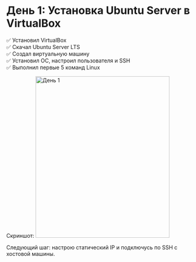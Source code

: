 # День 1: Установка Ubuntu Server в VirtualBox

✅ Установил VirtualBox  
✅ Скачал Ubuntu Server LTS  
✅ Создал виртуальную машину  
✅ Установил ОС, настроил пользователя и SSH  
✅ Выполнил первые 5 команд Linux

Скриншот: <img width="353" height="427" alt="День 1" src="https://github.com/user-attachments/assets/28819208-39ab-4102-b1ae-1d83fa58d649" />


Следующий шаг: настрою статический IP и подключусь по SSH с хостовой машины.

